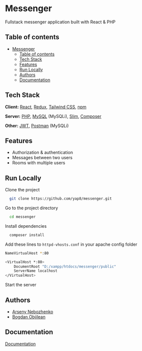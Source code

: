 
# Messenger

Fullstack messenger application built with React & PHP

## Table of contents

- [Messenger](#messenger)
  - [Table of contents](#table-of-contents)
  - [Tech Stack](#tech-stack)
  - [Features](#features)
  - [Run Locally](#run-locally)
  - [Authors](#authors)
  - [Documentation](#documentation)

## Tech Stack

**Client:** [React](https://reactjs.org/), [Redux](https://redux.js.org/), [Tailwind CSS](https://tailwindcss.com/), [npm](https://www.npmjs.com/)

**Server:** [PHP](https://www.php.net/), [MySQL](https://www.mysql.com/) (MySQLi), [Slim](https://www.slimframework.com/), [Composer](https://getcomposer.org/)

**Other:** [JWT](https://jwt.io/), [Postman](https://www.postman.com/) (MySQLi)

## Features

- Authorization & authentication
- Messages between two users
- Rooms with multiple users

## Run Locally

Clone the project

```bash
  git clone https://github.com/yap8/messenger.git
```

Go to the project directory

```bash
  cd messenger
```

Install dependencies

```bash
  composer install
```

Add these lines to `httpd-vhosts.conf` in your apache config folder
```bash
NameVirtualHost *:80

<VirtualHost *:80>
    DocumentRoot "D:/xampp/htdocs/messenger/public"
    ServerName localhost
</VirtualHost>
```

Start the server

## Authors

- [Arseny Nebozhenko](https://github.com/yap8)
- [Bogdan Objilean](https://github.com/Bodea0001)

## Documentation
[Documentation](https://docs.google.com/document/d/1Sj9O9VG-3JCUWKqGXQ3qXcUCj3VESROB30O5tMx-igg/edit?usp=sharing)
